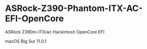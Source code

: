# ASRock-Z390-Phantom-ITX-AC-EFI-OpenCore

ASRock Z390m-ITX/ac Hackintosh OpenCore EFI

macOS Big Sur 11.0.1 
